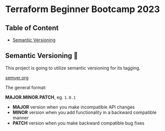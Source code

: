 # Terraform Beginner Bootcamp 2023

## Table of Content

- [Semantic Versioning](#semantic-versioning-mage)


## Semantic Versioning :mage:

This project is going to utilize semantic versioning for its tagging.

[semver.org](https://semver.org/)

The general format:

**MAJOR.MINOR.PATCH**, eg. `1.0.1`

- **MAJOR** version when you make incompatible API changes
- **MINOR** version when you add functionality in a backward compatible manner
- **PATCH** version when you make backward compatible bug fixes